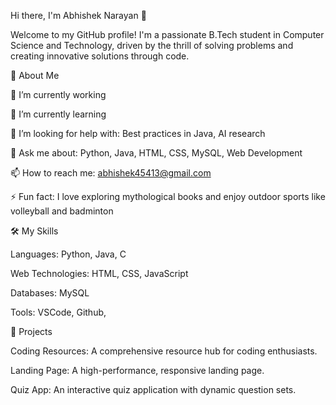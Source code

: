 Hi there, I'm Abhishek Narayan 👋

Welcome to my GitHub profile! I'm a passionate B.Tech student in Computer Science and Technology, driven by the thrill of solving problems and creating innovative solutions through code.

🚀 About Me

🔭 I’m currently working

🌱 I’m currently learning

🤔 I’m looking for help with: Best practices in Java, AI research

💬 Ask me about: Python, Java, HTML, CSS, MySQL, Web Development

📫 How to reach me: abhishek45413@gmail.com

⚡ Fun fact: I love exploring mythological books and enjoy outdoor sports like volleyball and badminton

🛠️ My Skills

Languages: Python, Java, C

Web Technologies: HTML, CSS, JavaScript

Databases: MySQL

Tools: VSCode, Github, 

🔧 Projects

Coding Resources: A comprehensive resource hub for coding enthusiasts.

Landing Page: A high-performance, responsive landing page. 

Quiz App: An interactive quiz application with dynamic question sets.


<!---
Abhishek45413/Abhishek45413 is a ✨ special ✨ repository because its `README.md` (this file) appears on your GitHub profile.
You can click the Preview link to take a look at your changes.
--->
